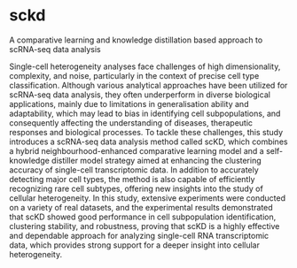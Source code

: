 # sckd
A comparative learning and knowledge distillation based approach to scRNA-seq data analysis

Single-cell heterogeneity analyses face challenges of high dimensionality, complexity, and noise, particularly in the context of precise cell type classification. Although various analytical approaches have been utilized for scRNA-seq data analysis, they often underperform in diverse biological applications, mainly due to limitations in generalisation ability and adaptability, which may lead to bias in identifying cell subpopulations, and consequently affecting the understanding of diseases, therapeutic responses and biological processes. To tackle these challenges, this study introduces a scRNA-seq data analysis method called scKD, which combines a hybrid neighbourhood-enhanced comparative learning model and a self-knowledge distiller model strategy aimed at enhancing the clustering accuracy of single-cell transcriptomic data. In addition to accurately detecting major cell types, the method is also capable of efficiently recognizing rare cell subtypes, offering new insights into the study of cellular heterogeneity. In this study, extensive experiments were conducted on a variety of real datasets, and the experimental results demonstrated that scKD showed good performance in cell subpopulation identification, clustering stability, and robustness, proving that scKD is a highly effective and dependable approach for analyzing single-cell RNA transcriptomic data, which provides strong support for a deeper insight into cellular heterogeneity.
